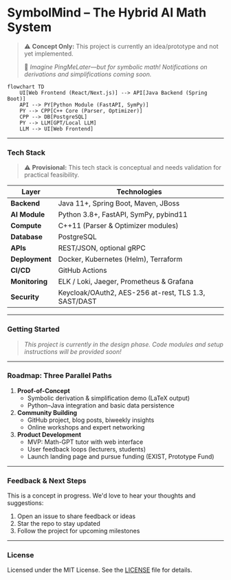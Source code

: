 # SymbolMind – The Hybrid AI Math System

> ⚠️ **Concept Only:** This project is currently an idea/prototype and not yet implemented.
>
> 🤖 *Imagine PingMeLater—but for symbolic math! Notifications on derivations and simplifications coming soon.*  

```mermaid
flowchart TD
    UI[Web Frontend (React/Next.js)] --> API[Java Backend (Spring Boot)]
    API --> PY[Python Module (FastAPI, SymPy)]
    PY --> CPP[C++ Core (Parser, Optimizer)]
    CPP --> DB[PostgreSQL]
    PY --> LLM[GPT/Local LLM]
    LLM --> UI[Web Frontend]
```

* * *

### Tech Stack

> ⚠️ **Provisional:** This tech stack is conceptual and needs validation for practical feasibility.

| Layer          | Technologies                                 |
|----------------|----------------------------------------------|
| **Backend**    | Java 11+, Spring Boot, Maven, JBoss          |
| **AI Module**  | Python 3.8+, FastAPI, SymPy, pybind11        |
| **Compute**    | C++11 (Parser & Optimizer modules)           |
| **Database**   | PostgreSQL                                   |
| **APIs**       | REST/JSON, optional gRPC                     |
| **Deployment** | Docker, Kubernetes (Helm), Terraform         |
| **CI/CD**      | GitHub Actions                               |
| **Monitoring** | ELK / Loki, Jaeger, Prometheus & Grafana     |
| **Security**   | Keycloak/OAuth2, AES-256 at-rest, TLS 1.3, SAST/DAST |

* * *

### Getting Started

> _This project is currently in the design phase. Code modules and setup instructions will be provided soon!_

* * *

### Roadmap: Three Parallel Paths

1. **Proof-of-Concept**  
   - Symbolic derivation & simplification demo (LaTeX output)  
   - Python–Java integration and basic data persistence  
2. **Community Building**  
   - GitHub project, blog posts, biweekly insights  
   - Online workshops and expert networking  
3. **Product Development**  
   - MVP: Math-GPT tutor with web interface  
   - User feedback loops (lecturers, students)  
   - Launch landing page and pursue funding (EXIST, Prototype Fund)  

* * *

### Feedback & Next Steps

This is a concept in progress. We'd love to hear your thoughts and suggestions:

1. Open an issue to share feedback or ideas  
2. Star the repo to stay updated  
3. Follow the project for upcoming milestones

---

### License

Licensed under the MIT License. See the [LICENSE](LICENSE) file for details.


